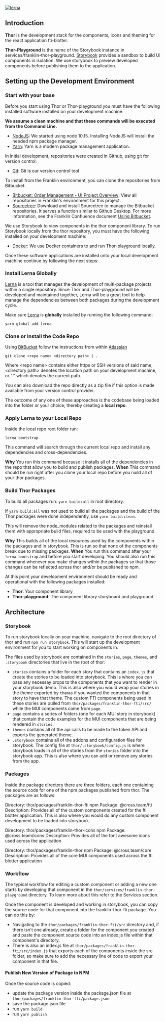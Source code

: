 [![lerna](https://img.shields.io/badge/maintained%20with-lerna-cc00ff.svg)](https://lerna.js.org/)

## Introduction

**Thor** is the development stack for the components, icons and theming for the react application fti-blotter.   

**Thor-Playground** is the name of the Storybook instance in services/franklin-thor-playground.  [Storybook](https://storybook.js.org/) provides a sandbox to build UI components in isolation.  We use storybook to preview developed components before publishing them to the application. 


## Setting up the Development Environment

### Start with your base

Before you start using Thor or Thor-playground you must have the following installed software installed on your development machine:

**We assume a clean machine and that these commands will be executed from the Command Line.**

- [NodeJS](https://nodejs.org/en/): We started using node 10.15.  Installing NodeJS will install the needed npm package manager.
- [Yarn](https://yarnpkg.com/en/docs/install#mac-stable): Yarn is a modern package management application.

In initial development, repositories were created in Github, using git for version control:
- [Git](https://git-scm.com/downloads): Git is our version control tool

To install from the Franklin environment, you can clone the repositories from Bitbucket:
- [Bitbucket: Order Management - UI Project Overview](http://stash.noam.corp.frk.com:7990/projects/OMU): View all repositories in Franklin's environment for this project.  
- [Sourcetree](http://www.sourcetreeapp.com/): Download and install Sourcetree to manage the Bitbucket repositories.  It serves a function similar to Github Desktop.  For more information, see the Franklin Confluence document [Using Bitbucket](http://confluence.corp.frk.com:8090/display/IMDL/Using+Bitbucket).

We use Storybook to view components in the thor component library.  To run Storybook locally from the thor repository, you must have the following installed on your development machine:

- [Docker](https://www.docker.com/products/docker-desktop): We use Docker containers to and run Thor-playground locally.

Once these software applications are installed onto your local development machine continue by following the next steps:

### Install Lerna Globally

[Lerna](https://lerna.js.org/) is a tool that manages the development of multi-package projects within a single repository. Since Thor and Thor-playground will be developed and maintained together, Lerna will be a great tool to help manage the dependencies between both packages during the development cycle.

Make sure [Lerna](https://lerna.js.org/) is **globally** installed by running the following command:

```text
yarn global add lerna
```

### Clone or Install the Code Repo

Using [BitBucket](https://confluence.atlassian.com/bitbucket/clone-a-repository-223217891.html) follow the instructions from within [Atlassian](https://confluence.atlassian.com/bitbucket/clone-a-repository-223217891.html)

```text
git clone <repo name> <directory path> | .
```

Where &lt;repo name&gt; contains either https or SSH versions of said name, &lt;directory path&gt; denotes the location path on your development machine, or "." which denotes the current path.

You can also download the repo directly as a zip file if this option is made available from your version control provider.

The outcome of any one of these approaches is the codebase being loaded into the folder or your choice; thereby creating a **local repo**.


### Apply Lerna to your Local Repo

Inside the local repo root folder run:

```text
lerna bootstrap
```

This command will search through the current local repo and install any dependencies and cross-dependencies.

**Why** You run this command because it installs all of the dependencies in the repo that allow you to build and publish packages.
**When** This command should be run right after you clone your local repo before you nuild all of your thor packages.


### Build Thor Packages

To build all packages run: `yarn build:all` in root directory.

If `yarn build:all` was not used to build all the packages and the build of the Thor packages were done independently, use `yarn build:clean`.

This will remove the node_modules related to the packages and reinstall them with appropriate build files,
required to be used with the playground.

**Why** This builds all of the local resources used by the components within the packages and in storybook. This is run so that none of the components break due to missing packages.
**When** You run this command after your `lerna bootstrap` and before you start developing. You should also run this command whenever you make changes within the packages so that those changes can be reflected across thor and/or be published to npm.

At this point your development environment should be ready and operational with the following packages installed:

- **Thor**: Your component library
- **Thor-playground**: The component library storyboard and playground


## Architecture

### Storybook

To run storybook locally on your machine, navigate to the root directory of thor and run `npm run storybook`. This will start up the development environment for you to start working on components in.

The files used by storybook are contained in the `stories`, `page`, `themes`, and `.storybook` directories that live in the root of thor:
- `stories` contains a folder for each story that contains an `index.js` that create the stories to be loaded into storybook. This is where you can pass any necessay props to the components that you want to render in your storybook demo. This is also where you would wrap your stories in the theme exported by `themes` if you wanted the components in that story to have that theme. The custom FTI components being used in these stories are pulled from `thor/packages/franklin-thor-fti/src/` while the MUI components come from `page`.
- `page` contains a series of folders (one for each MUI story in storybook) that contain the code examples for the MUI components that are being rendered in `stories`.
- `themes` contains all of the api calls to be made to the token API and exports the generated theme.
- `.storybook` contains all of the addons and configuration files for storybook. The config file at `thor/.storybook/config.js` is where storybook loads in all of the stories from the `stories` folder into the storybook app. This is also where you can add or remove any stories from the app.

### Packages

Inside the package directory there are three folders, each one containing the source code for one of the npm packages published from thor. The packages are as follows:


Directory: thor/packages/franklin-thor-fti
npm Package: @cross.team/fti
Description: Provides all of the custom components created for the fti blotter application. This is also where you would do any custom component development to be loaded into storybook.

Directory: thor/packages/franklin-thor-icons
npm Package: @cross.team/icons
Description: Provides all of the font awesome icons used across the application

Directory: thor/packages/franklin-thor
npm Package: @cross.team/core
Description: Provides all of the core MUI components used across the fti blotter application

### Workflow

The typical workflow for editing a custom component or adding a new one starts by developing that component in the `thor/services/franklin-thor-playground` directory. To learn more about this refer to the Services section.

Once the component is developed and working in storybook, you can copy the source code for that component into the franklin-thor-fti package. You can do this by:
- Navigating to the `thor/packages/franklin-thor-fti/src` directory and, if there isn't one already, create a folder for the component you created and paste the component source code into an index.js file within that component's directory. 
- There is also an index.js file at `thor/packages/franklin-thor-fti/src/index.js` that exports each of the components inside the src folder, so make sure to add the necessary line of code to export your component in that file.

#### Publish New Version of Package to NPM

Once the source code is copied:
- update the package version inside the package.json file at `thor/packages/franklin-thor-fti/package.json`
- save the package.json file
- run `yarn build`
- run `yarn publish`
